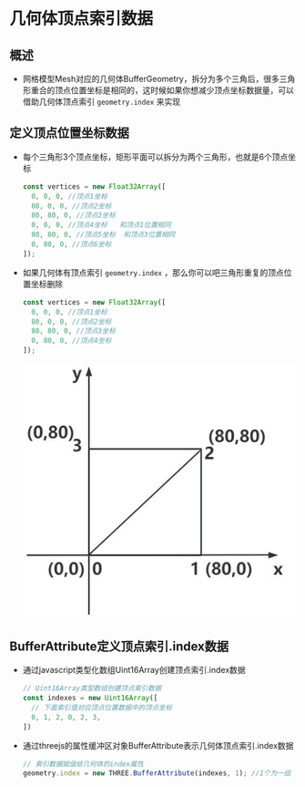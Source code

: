 # 几何体顶点索引数据

## 概述

+ 网格模型Mesh对应的几何体BufferGeometry，拆分为多个三角后，很多三角形重合的顶点位置坐标是相同的，这时候如果你想减少顶点坐标数据量，可以借助几何体顶点索引 `geometry.index` 来实现

## 定义顶点位置坐标数据

+ 每个三角形3个顶点坐标，矩形平面可以拆分为两个三角形，也就是6个顶点坐标

  ```js
  const vertices = new Float32Array([
    0, 0, 0, //顶点1坐标
    80, 0, 0, //顶点2坐标
    80, 80, 0, //顶点3坐标
    0, 0, 0, //顶点4坐标   和顶点1位置相同
    80, 80, 0, //顶点5坐标  和顶点3位置相同
    0, 80, 0, //顶点6坐标
  ]);
  ```

+ 如果几何体有顶点索引 `geometry.index` ，那么你可以吧三角形重复的顶点位置坐标删除

  ```js
  const vertices = new Float32Array([
    0, 0, 0, //顶点1坐标
    80, 0, 0, //顶点2坐标
    80, 80, 0, //顶点3坐标
    0, 80, 0, //顶点4坐标
  ]);
  ```

  ![顶点索引](../../images/顶点索引.jpg)

## BufferAttribute定义顶点索引.index数据

+ 通过javascript类型化数组Uint16Array创建顶点索引.index数据

  ```js
  // Uint16Array类型数组创建顶点索引数据
  const indexes = new Uint16Array([
    // 下面索引值对应顶点位置数据中的顶点坐标
    0, 1, 2, 0, 2, 3,
  ])
  ```

+ 通过threejs的属性缓冲区对象BufferAttribute表示几何体顶点索引.index数据

  ```js
  // 索引数据赋值给几何体的index属性
  geometry.index = new THREE.BufferAttribute(indexes, 1); //1个为一组
  ```
